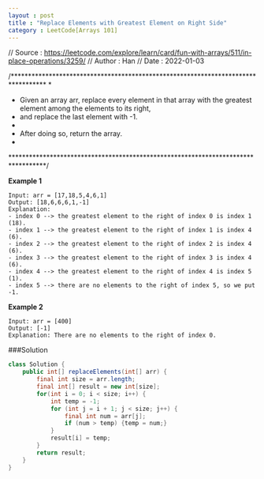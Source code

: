 ```yaml
---
layout : post
title : "Replace Elements with Greatest Element on Right Side"
category : LeetCode[Arrays 101]
---
```


// Source : https://leetcode.com/explore/learn/card/fun-with-arrays/511/in-place-operations/3259/
// Author : Han
// Date   : 2022-01-03

/**********************************************************************************
* 
* Given an array arr, replace every element in that array with the greatest element among the elements to its right,
* and replace the last element with -1.
* 
* After doing so, return the array.
* 
**********************************************************************************/

**Example 1**
```
Input: arr = [17,18,5,4,6,1]
Output: [18,6,6,6,1,-1]
Explanation: 
- index 0 --> the greatest element to the right of index 0 is index 1 (18).
- index 1 --> the greatest element to the right of index 1 is index 4 (6).
- index 2 --> the greatest element to the right of index 2 is index 4 (6).
- index 3 --> the greatest element to the right of index 3 is index 4 (6).
- index 4 --> the greatest element to the right of index 4 is index 5 (1).
- index 5 --> there are no elements to the right of index 5, so we put -1.
```

**Example 2**
```
Input: arr = [400]
Output: [-1]
Explanation: There are no elements to the right of index 0.
```

###Solution
```java
class Solution {
    public int[] replaceElements(int[] arr) {
        final int size = arr.length;
        final int[] result = new int[size];
        for(int i = 0; i < size; i++) {
            int temp = -1;
            for (int j = i + 1; j < size; j++) {
                final int num = arr[j];
                if (num > temp) {temp = num;}
            }
            result[i] = temp;
        }
        return result;
    }
}
```